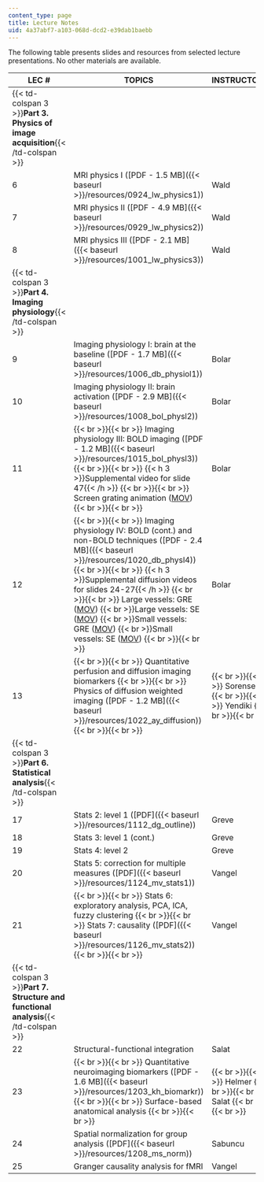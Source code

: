 ```yaml
---
content_type: page
title: Lecture Notes
uid: 4a37abf7-a103-068d-dcd2-e39dab1baebb
---
```


The following table presents slides and resources from selected lecture presentations. No other materials are available.

| LEC # | TOPICS | INSTRUCTORS |
| --- | --- | --- |
| {{< td-colspan 3 >}}**Part 3. Physics of image acquisition**{{< /td-colspan >}} |||
| 6 | MRI physics I ([PDF - 1.5 MB]({{< baseurl >}}/resources/0924_lw_physics1)) | Wald |
| 7 | MRI physics II ([PDF - 4.9 MB]({{< baseurl >}}/resources/0929_lw_physics2)) | Wald |
| 8 | MRI physics III ([PDF - 2.1 MB]({{< baseurl >}}/resources/1001_lw_physics3)) | Wald |
| {{< td-colspan 3 >}}**Part 4. Imaging physiology**{{< /td-colspan >}} |||
| 9 | Imaging physiology I: brain at the baseline ([PDF - 1.7 MB]({{< baseurl >}}/resources/1006_db_physiol1)) | Bolar |
| 10 | Imaging physiology II: brain activation ([PDF - 2.9 MB]({{< baseurl >}}/resources/1008_bol_physl2)) | Bolar |
| 11 |  {{< br >}}{{< br >}} Imaging physiology III: BOLD imaging ([PDF - 1.2 MB]({{< baseurl >}}/resources/1015_bol_physl3)) {{< br >}}{{< br >}} {{< h 3 >}}Supplemental video for slide 47{{< /h >}} {{< br >}}{{< br >}} Screen grating animation ([MOV](/ans7870/HST/HST.583/f08/ScreenGrating.mov)) {{< br >}}{{< br >}}  | Bolar |
| 12 |  {{< br >}}{{< br >}} Imaging physiology IV: BOLD (cont.) and non-BOLD techniques ([PDF - 2.4 MB]({{< baseurl >}}/resources/1020_db_physl4)) {{< br >}}{{< br >}} {{< h 3 >}}Supplemental diffusion videos for slides 24-27{{< /h >}} {{< br >}}{{< br >}} Large vessels: GRE ([MOV](/ans7870/HST/HST.583/f08/LV_GRE-3.mov))  {{< br >}}Large vessels: SE ([MOV](/ans7870/HST/HST.583/f08/LV_SE-7.mov))  {{< br >}}Small vessels: GRE ([MOV](/ans7870/HST/HST.583/f08/SV_GRE-1.mov))  {{< br >}}Small vessels: SE ([MOV](/ans7870/HST/HST.583/f08/SV_SE-6.mov)) {{< br >}}{{< br >}}  | Bolar |
| 13 |  {{< br >}}{{< br >}} Quantitative perfusion and diffusion imaging biomarkers {{< br >}}{{< br >}} Physics of diffusion weighted imaging ([PDF - 1.2 MB]({{< baseurl >}}/resources/1022_ay_diffusion)) {{< br >}}{{< br >}}  |  {{< br >}}{{< br >}} Sorensen {{< br >}}{{< br >}} Yendiki {{< br >}}{{< br >}}  |
| {{< td-colspan 3 >}}**Part 6. Statistical analysis**{{< /td-colspan >}} |||
| 17 | Stats 2: level 1 ([PDF]({{< baseurl >}}/resources/1112_dg_outline)) | Greve |
| 18 | Stats 3: level 1 (cont.) | Greve |
| 19 | Stats 4: level 2 | Greve |
| 20 | Stats 5: correction for multiple measures ([PDF]({{< baseurl >}}/resources/1124_mv_stats1)) | Vangel |
| 21 |  {{< br >}}{{< br >}} Stats 6: exploratory analysis, PCA, ICA, fuzzy clustering {{< br >}}{{< br >}} Stats 7: causality ([PDF]({{< baseurl >}}/resources/1126_mv_stats2)) {{< br >}}{{< br >}}  | Vangel |
| {{< td-colspan 3 >}}**Part 7. Structure and functional analysis**{{< /td-colspan >}} |||
| 22 | Structural-functional integration | Salat |
| 23 |  {{< br >}}{{< br >}} Quantitative neuroimaging biomarkers ([PDF - 1.6 MB]({{< baseurl >}}/resources/1203_kh_biomarkr)) {{< br >}}{{< br >}} Surface-based anatomical analysis {{< br >}}{{< br >}}  |  {{< br >}}{{< br >}} Helmer {{< br >}}{{< br >}} Salat {{< br >}}{{< br >}}  |
| 24 | Spatial normalization for group analysis ([PDF]({{< baseurl >}}/resources/1208_ms_norm)) | Sabuncu |
| 25 | Granger causality analysis for fMRI | Vangel